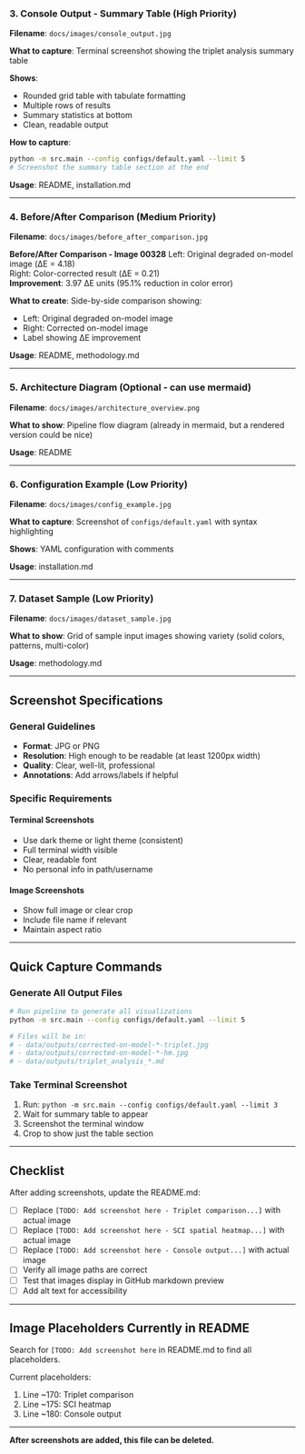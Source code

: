

### 3. **Console Output - Summary Table** (High Priority)
**Filename**: `docs/images/console_output.jpg`

**What to capture**: Terminal screenshot showing the triplet analysis summary table

**Shows**:
- Rounded grid table with tabulate formatting
- Multiple rows of results
- Summary statistics at bottom
- Clean, readable output

**How to capture**:
```bash
python -m src.main --config configs/default.yaml --limit 5
# Screenshot the summary table section at the end
```

**Usage**: README, installation.md

---

### 4. **Before/After Comparison** (Medium Priority)
**Filename**: `docs/images/before_after_comparison.jpg`

**Before/After Comparison - Image 00328**
Left: Original degraded on-model image (ΔE = 4.18)  
Right: Color-corrected result (ΔE = 0.21)  
**Improvement**: 3.97 ΔE units (95.1% reduction in color error)

**What to create**: Side-by-side comparison showing:
- Left: Original degraded on-model image
- Right: Corrected on-model image
- Label showing ΔE improvement

**Usage**: README, methodology.md

---

### 5. **Architecture Diagram** (Optional - can use mermaid)
**Filename**: `docs/images/architecture_overview.png`

**What to show**: Pipeline flow diagram (already in mermaid, but a rendered version could be nice)

**Usage**: README

---

### 6. **Configuration Example** (Low Priority)
**Filename**: `docs/images/config_example.jpg`

**What to capture**: Screenshot of `configs/default.yaml` with syntax highlighting

**Shows**: YAML configuration with comments

**Usage**: installation.md

---

### 7. **Dataset Sample** (Low Priority)
**Filename**: `docs/images/dataset_sample.jpg`

**What to show**: Grid of sample input images showing variety (solid colors, patterns, multi-color)

**Usage**: methodology.md

---

## Screenshot Specifications

### General Guidelines
- **Format**: JPG or PNG
- **Resolution**: High enough to be readable (at least 1200px width)
- **Quality**: Clear, well-lit, professional
- **Annotations**: Add arrows/labels if helpful

### Specific Requirements

#### Terminal Screenshots
- Use dark theme or light theme (consistent)
- Full terminal width visible
- Clear, readable font
- No personal info in path/username

#### Image Screenshots
- Show full image or clear crop
- Include file name if relevant
- Maintain aspect ratio

---

## Quick Capture Commands

### Generate All Output Files
```bash
# Run pipeline to generate all visualizations
python -m src.main --config configs/default.yaml --limit 5

# Files will be in:
# - data/outputs/corrected-on-model-*-triplet.jpg
# - data/outputs/corrected-on-model-*-hm.jpg
# - data/outputs/triplet_analysis_*.md
```

### Take Terminal Screenshot
1. Run: `python -m src.main --config configs/default.yaml --limit 3`
2. Wait for summary table to appear
3. Screenshot the terminal window
4. Crop to show just the table section

---

## Checklist

After adding screenshots, update the README.md:

- [ ] Replace `[TODO: Add screenshot here - Triplet comparison...]` with actual image
- [ ] Replace `[TODO: Add screenshot here - SCI spatial heatmap...]` with actual image  
- [ ] Replace `[TODO: Add screenshot here - Console output...]` with actual image
- [ ] Verify all image paths are correct
- [ ] Test that images display in GitHub markdown preview
- [ ] Add alt text for accessibility

---

## Image Placeholders Currently in README

Search for `[TODO: Add screenshot here` in README.md to find all placeholders.

Current placeholders:
1. Line ~170: Triplet comparison
2. Line ~175: SCI heatmap  
3. Line ~180: Console output

---

**After screenshots are added, this file can be deleted.**
